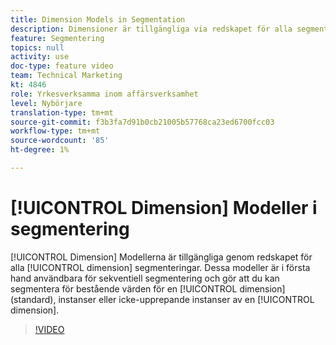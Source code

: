 ```yaml
---
title: Dimension Models in Segmentation
description: Dimensioner är tillgängliga via redskapet för alla segmenteringsdimensioner. Dessa modeller är i första hand användbara för sekventiell segmentering, och gör att du kan segmentera för bestående värden för en dimension (standard), instanser eller icke-upprepande instanser av en dimension.
feature: Segmentering
topics: null
activity: use
doc-type: feature video
team: Technical Marketing
kt: 4846
role: Yrkesverksamma inom affärsverksamhet
level: Nybörjare
translation-type: tm+mt
source-git-commit: f3b3fa7d91b0cb21005b57768ca23ed6700fcc03
workflow-type: tm+mt
source-wordcount: '85'
ht-degree: 1%

---
```



# [!UICONTROL Dimension] Modeller i segmentering

[!UICONTROL Dimension] Modellerna är tillgängliga genom redskapet för alla  [!UICONTROL dimension] segmenteringar. Dessa modeller är i första hand användbara för sekventiell segmentering och gör att du kan segmentera för bestående värden för en [!UICONTROL dimension] (standard), instanser eller icke-upprepande instanser av en [!UICONTROL dimension].

>[!VIDEO](https://video.tv.adobe.com/v/32958/?quality=12)

